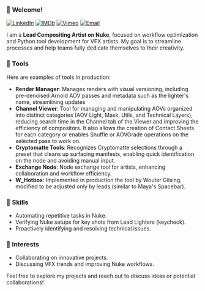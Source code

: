 ### 👋 Welcome!  
[![LinkedIn](https://img.shields.io/badge/LinkedIn-David%20Francois-blue?style=flat&logo=linkedin)](https://www.linkedin.com/in/davidfrancois/)
[![IMDb](https://img.shields.io/badge/IMDb-David%20Francois-yellow?style=flat&logo=imdb)](https://www.imdb.com/fr/name/nm1441390/)
[![Vimeo](https://img.shields.io/badge/Vimeo-David%20Francois-1ab7ea?style=flat&logo=vimeo)](https://vimeo.com/davidfrancois)
[![Email](https://img.shields.io/badge/Email-d.davidfrancois@gmail.com-34A853?style=flat&logo=gmail&logoColor=white)](mailto:d.davidfrancois@gmail.com)



I am a **Lead Compositing Artist on Nuke**, focused on workflow optimization and Python tool development for VFX artists. My goal is to streamline processes and help teams fully dedicate themselves to their creativity.  

### 🔧 Tools  
Here are examples of tools in production:
- **Render Manager**: Manages renders with visual versioning, including pre-denoised Arnold AOV passes and metadata such as the lighter's name, streamlining updates
- **Channel Viewer**: Tool for managing and manipulating AOVs organized into distinct categories (AOV Light, Mask, Utils, and Technical Layers), reducing search time in the Channel tab of the Viewer and improving the efficiency of compositors. It also allows the creation of Contact Sheets for each category or enables Shuffle or AOVGrade operations on the selected pass to work on.
- **Cryptomatte Tools**: Recognizes Cryptomatte selections through a preset that cleans up surfacing manifests, enabling quick identification on the node and avoiding manual input.
- **Exchange Node**: Node exchange tool for artists, enhancing collaboration and workflow efficiency.
- **W_Hotbox**: Implemented in production the tool by Wouter Gilsing, modified to be adjusted only by leads (similar to Maya's Spacebar).

### 🎯 Skills  
- Automating repetitive tasks in Nuke.  
- Verifying Nuke setups for key shots from Lead Lighters (keycheck).  
- Proactively identifying and resolving technical issues.  

### 🌟 Interests  
- Collaborating on innovative projects.  
- Discussing VFX trends and improving Nuke workflows.  

Feel free to explore my projects and reach out to discuss ideas or potential collaborations!


<!---
Duckydav/Duckydav is a ✨ special ✨ repository because its `README.md` (this file) appears on your GitHub profile.
You can click the Preview link to take a look at your changes.
--->

